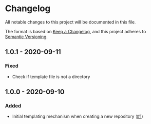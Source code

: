 # Changelog
All notable changes to this project will be documented in this file.

The format is based on [Keep a Changelog](https://keepachangelog.com/en/1.0.0/),
and this project adheres to [Semantic Versioning](https://semver.org/spec/v2.0.0.html).

## 1.0.1 - 2020-09-11
### Fixed
- Check if template file is not a directory

## 1.0.0 - 2020-09-10
### Added
- Initial templating mechanism when creating a new repository ([#1](https://github.com/scm-manager/scm-repository-template-plugin/pull/1))
